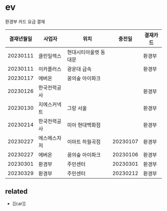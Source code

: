 # ev

환경부 카드 요금 결재

| 결재년월일 | 사업자         | 위치                  | 충전일   | 결재카드 |
| ---------- | -------------- | --------------------- | -------- | -------- |
| 20230111   | 클린일렉스     | 현대시티아울렛 동대문 |          | 환경부   |
| 20230111   | 이카플러스     | 광운대 급속           |          | 환경부   |
| 20230117   | 에버온         | 꿈의숲 아이파크       |          |          |
| 20230126   | 한국전력공사   |                       |          | 환경부   |
| 20230130   | 지에스커넥트   | 그랑 서울             |          | 환경부   |
| 20230214   | 한국전력공사   | 미아 현대백화점       |          | 환경부   |
| 20230227   | 에스에스차저   | 이마트 하월곡점       | 20230107 | 환경부   |
| 20230227   | 에버온         | 꿈의숲 아이파크       | 20230106 | 환경부   |
| 20230301   | 환경부         | 주민센터              | 20230301 | 환경부   |
| 20230329   | 환경부         | 주민센터              | 20230212 | 환경부   |

## related
- [[car]]
